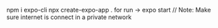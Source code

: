 npm i expo-cli
npx create-expo-app .
for run -> expo start  // Note: Make sure internet is connect in a private network